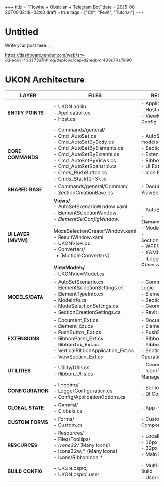 +++
title = "Flowise + Obsidian + Telegram Bot"
date = 2025-08-20T00:32:18+03:00
draft = true
tags = ["C#", "Revit", "Tutorial"]
+++

# Untitled

Write your post here...

https://dashboard.render.com/web/srv-d2ieqb6r433s73a7hhmg/deploys/dep-d2ieqbmr433s73a7hi90


# UKON Architecture

| **LAYER**           | **FILES**                                                                                                                                                                                                                                                                                | **RELATIONSHIPS**                                                                                                                                                                       |
| ------------------- | ---------------------------------------------------------------------------------------------------------------------------------------------------------------------------------------------------------------------------------------------------------------------------------------- | --------------------------------------------------------------------------------------------------------------------------------------------------------------------------------------- |
| **ENTRY POINTS**    | - UKON.addin<br>- Application.cs<br>- Host.cs                                                                                                                                                                                                                                            | - Application.cs<br>- Host.cs, Globals.cs<br>- ViewModels, Views, Config                                                                                                                |
| **CORE COMMANDS**   | - Commands/general/<br>- Cmd_AutoSet.cs<br>- Cmd_AutoSetByBody.cs<br>- Cmd_AutoSetByElements.cs<br>- Cmd_AutoSetByExtents.cs<br>- Cmd_AutoSetByViews.cs<br>- Cmd_AutoSetScenario.cs<br>- Cmds_PushButton.cs<br>- Cmds_Stack(1-3).cs                                                      | - AutoSetScenario models<br>- SectionCreationBase<br>- Extensions, Views<br>- Ribbon Utils<br>- UI Extensions<br>- Icon Resources                                                       |
| **SHARED BASE**     | - Commands/general/Common/<br>- SectionCreationBase.cs                                                                                                                                                                                                                                   | - Document_Ext, ViewSection                                                                                                                                                             |
| **UI LAYER (MVVM)** | **Views/**<br>- AutoSetScenarioWindow.xaml<br>- ElementSelectionWindow.*<br>- ElementSetConfigWindow.*<br>- ModeSelectionCreatorWindow.xaml<br>- ResultWindow.xaml<br>- UKONView.cs<br>- Converters/<br>&nbsp;&nbsp;• [Multiple Converters]<br><br>**ViewModels/**<br>- UKONViewModel.cs | - AutoSetScenario model<br>- ElementSelectionSettings<br>- ModeSelectionSettings<br>- SectionCreationSettings<br>- WPF/XAML UI<br>- XAML Binding Support<br>- ILogger, ObservableObject |
| **MODELS/DATA**     | - AutoSetScenario.cs<br>- ElementSelectionSettings.cs<br>- ElementTypeInfo.cs<br>- ModeInfo.cs<br>- ModeSelectionSettings.cs<br>- SectionCreationSettings.cs                                                                                                                             | - Command Selection Logic<br>- Element Classification<br>- Section Creation Logic<br>- Geometry Processing<br>- Revit Integration                                                       |
| **EXTENSIONS**      | - Document_Ext.cs<br>- Element_Ext.cs<br>- PushButton_Ext.cs<br>- RibbonPanel_Ext.cs<br>- RibbonTab_Ext.cs<br>- VerticalRibbonApplication_Ext.cs<br>- ViewSection_Ext.cs                                                                                                                 | - Document Operations<br>- Element Extensions<br>- PushButton Extensions<br>- Ribbon Management<br>- Ribbon Operations<br>- Section View Operations                                     |
| **UTILITIES**       | - Utility/Utils.cs<br>- Ribbon_Utils.cs                                                                                                                                                                                                                                                  | - Geometric Calculations<br>- Icon/Tooltip Management                                                                                                                                   |
| **CONFIGURATION**   | - Logging/<br>- LoggerConfiguration.cs<br>- Config/ApplicationOptions.cs                                                                                                                                                                                                                 | - Serilog Setup<br>- DI Configuration                                                                                                                                                   |
| **GLOBAL STATE**    | - General/<br>- Globals.cs                                                                                                                                                                                                                                                               | - App-wide Variables                                                                                                                                                                    |
| **CUSTOM FORMS**    | - Forms/<br>- Custom.cs                                                                                                                                                                                                                                                                  | - Custom UI Components                                                                                                                                                                  |
| **RESOURCES**       | - Resources/<br>- Files/Tooltips/*<br>- Icons32/* (Many Icons)<br>- Icons32w/* (Many Icons)<br>- Icons/RibbonIcon.*                                                                                                                                                                      | - Localized Tooltips<br>- 16px UI Icons<br>- 32px UI Icons<br>- Main Ribbon Icons                                                                                                       |
| **BUILD CONFIG**    | - UKON.csproj<br>- UKON.csproj.user                                                                                                                                                                                                                                                      | - Multi-Revit Version Build<br>- User-specific Settings                                                                                                                                 |
